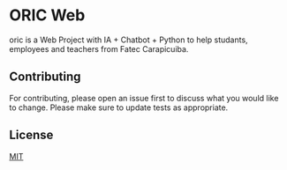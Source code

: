 # ORIC Web

oric is a Web Project with IA + Chatbot + Python to help studants, employees and teachers from Fatec Carapicuiba.

## Contributing
For contributing, please open an issue first to discuss what you would like to change. Please make sure to update tests as appropriate.

## License
[MIT](https://choosealicense.com/licenses/mit/)
